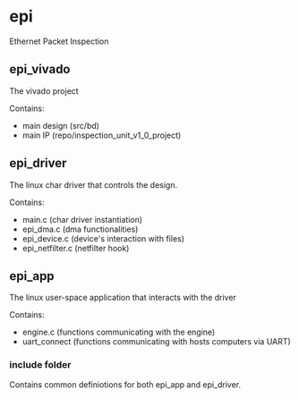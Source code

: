 # epi
Ethernet Packet Inspection

## epi_vivado
The vivado project

Contains: 
- main design 	(src/bd)
- main IP 		(repo/inspection_unit_v1_0_project)

## epi_driver
The linux char driver that controls the design.

Contains:
- main.c 			(char driver instantiation)
- epi_dma.c 		(dma functionalities)
- epi_device.c 		(device's interaction with files)
- epi_netfilter.c 	(netfilter hook)

## epi_app
The linux user-space application that interacts with the driver

Contains:
- engine.c 		(functions communicating with the engine)
- uart_connect 	(functions communicating with hosts computers via UART)

### include folder
Contains common definiotions for both epi_app and epi_driver.